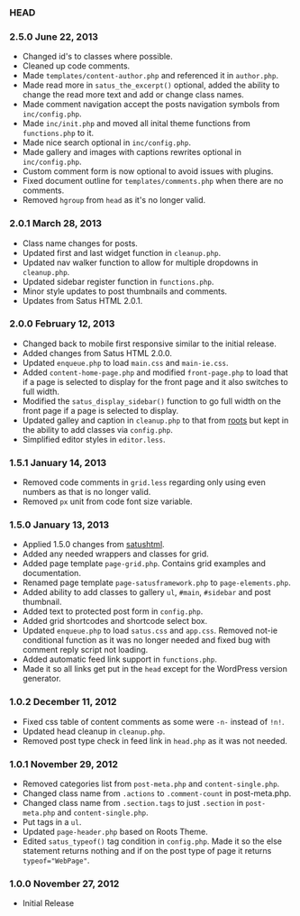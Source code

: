 ### HEAD

### 2.5.0 June 22, 2013

* Changed id's to classes where possible.
* Cleaned up code comments.
* Made `templates/content-author.php` and referenced it in `author.php`.
* Made read more in `satus_the_excerpt()` optional, added the ability to change the read more text and add or change class names.
* Made comment navigation accept the posts navigation symbols from `inc/config.php`.
* Made `inc/init.php` and moved all inital theme functions from `functions.php` to it.
* Made nice search optional in `inc/config.php`.
* Made gallery and images with captions rewrites optional in `inc/config.php`.
* Custom comment form is now optional to avoid issues with plugins.
* Fixed document outline for `templates/comments.php` when there are no comments.
* Removed `hgroup` from `head` as it's no longer valid.



### 2.0.1 March 28, 2013

* Class name changes for posts.
* Updated first and last widget function in `cleanup.php`.
* Updated nav walker function to allow for multiple dropdowns in `cleanup.php`.
* Updated sidebar register function in `functions.php`.
* Minor style updates to post thumbnails and comments.
* Updates from Satus HTML 2.0.1.


### 2.0.0 February 12, 2013

* Changed back to mobile first responsive similar to the initial release.
* Added changes from Satus HTML 2.0.0.
* Updated `enqueue.php` to load `main.css` and `main-ie.css`.
* Added `content-home-page.php` and modified `front-page.php` to load that if a page is selected to display for the front page and it also switches to full width.
* Modified the `satus_display_sidebar()` function to go full width on the front page if a page is selected to display. 
* Updated galley and caption in `cleanup.php` to that from [roots](https://github.com/retlehs/roots/blob/master/lib/cleanup.php) but kept in the ability to add classes via `config.php`.
* Simplified editor styles in `editor.less`.

### 1.5.1 January 14, 2013

* Removed code comments in `grid.less` regarding only using even numbers as that is no longer valid.
* Removed `px` unit from code font size variable.

### 1.5.0 January 13, 2013

* Applied 1.5.0 changes from [satushtml](https://github.com/kylegeminden/satushtml).
* Added any needed wrappers and classes for grid.
* Added page template `page-grid.php`. Contains grid examples and documentation.
* Renamed page template `page-satusframework.php` to `page-elements.php`.
* Added ability to add classes to gallery `ul`, `#main`, `#sidebar` and post thumbnail.
* Added text to protected post form in `config.php`.
* Added grid shortcodes and shortcode select box.
* Updated `enqueue.php` to load `satus.css` and `app.css`. Removed not-ie conditional function as it was no longer needed and fixed bug with comment reply script not loading.
* Added automatic feed link support in `functions.php`.
* Made it so all links get put in the `head` except for the WordPress version generator.

### 1.0.2 December 11, 2012

* Fixed css table of content comments as some were `-n-` instead of `!n!`.
* Updated head cleanup in `cleanup.php`.
* Removed post type check in feed link in `head.php` as it was not needed.

### 1.0.1 November 29, 2012

* Removed categories list from `post-meta.php` and `content-single.php`.
* Changed class name from `.actions` to `.comment-count` in post-meta.php.
* Changed class name from `.section.tags` to just `.section` in `post-meta.php` and `content-single.php`.
* Put tags in a `ul`.
* Updated `page-header.php` based on Roots Theme.
* Edited `satus_typeof()` tag condition in `config.php`. Made it so the else statement returns nothing and if on the post type of page it returns `typeof="WebPage"`.

### 1.0.0 November 27, 2012

* Initial Release